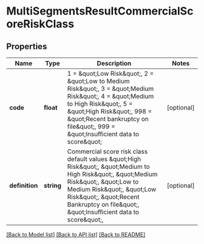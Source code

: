 # MultiSegmentsResultCommercialScoreRiskClass

## Properties
Name | Type | Description | Notes
------------ | ------------- | ------------- | -------------
**code** | **float** | 1 &#x3D; \&quot;Low Risk\&quot;, 2 &#x3D; \&quot;Low to Medium Risk\&quot;, 3 &#x3D; \&quot;Medium Risk\&quot;, 4 &#x3D; \&quot;Medium to High Risk\&quot;, 5 &#x3D; \&quot;High Risk\&quot;, 998 &#x3D; \&quot;Recent bankruptcy on file\&quot;, 999 &#x3D; \&quot;Insufficient data to score\&quot; | [optional] 
**definition** | **string** | Commercial score risk class default values \&quot;High Risk\&quot;, \&quot;Medium to High Risk\&quot;, \&quot;Medium Risk\&quot;, \&quot;Low to Medium Risk\&quot;, \&quot;Low Risk\&quot;, \&quot;Recent Bankruptcy on file\&quot;, \&quot;Insufficient data to score\&quot;, | [optional] 

[[Back to Model list]](../README.md#documentation-for-models) [[Back to API list]](../README.md#documentation-for-api-endpoints) [[Back to README]](../README.md)



